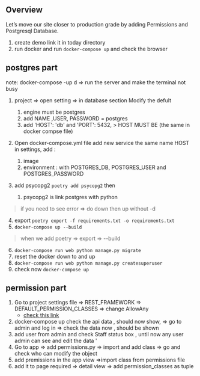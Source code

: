 ## Overview
Let’s move our site closer to production grade by adding Permissions and Postgresql Database.
1. create demo link it in today directory 
2. run docker   and run `docker-compose up` and check the browser 
## postgres part

note: docker-compose -up d => run the server and make the terminal not busy 
1. project => open setting => in database section Modify the defult
   1. engine must be postgres 
   2. add NAME ,USER, PASSWORD = postgres
   3. add 'HOST': 'db' and 'PORT': 5432,  > HOST MUST BE (the same in docker compse file)
2. Open docker-compose.yml file add new service the same name HOST in settings, add :
   1. image
   2. environment : with POSTGRES_DB, POSTGRES_USER and POSTGRES_PASSWORD

3. add psycopg2 `poetry add psycopg2` then
   1. psycopg2 is link postgres with python

>if you need to see error => do down then up without -d

4. export `poetry export -f requirements.txt -o requirements.txt` 
5. `docker-compose up --build`
> when we add poetry => export => --build 
6. `docker-compose run web python manage.py migrate`
6. reset the docker down to and up
7. `docker-compose run web python manage.py createsuperuser`
8. check now `docker-compose up`
## permission part
1. Go to project settings file => REST_FRAMEWORK => DEFAULT_PERMISSION_CLASSES => change AllowAny 
   * [check this link ](https://www.django-rest-framework.org/api-guide/permissions/)
2. docker-compose up check the api data , should now show, => go to admin and log in => check the data now , should be shown 
3. add user from admin and check Staff status box , until now any user admin can see and edit the data '
4. Go to app => add permissions.py => import and add class => go and check who can modify the object
5. add premissions in the app view =>import class from  permissions file
6. add it to page required => detail view =>  add permission_classes as tuple
